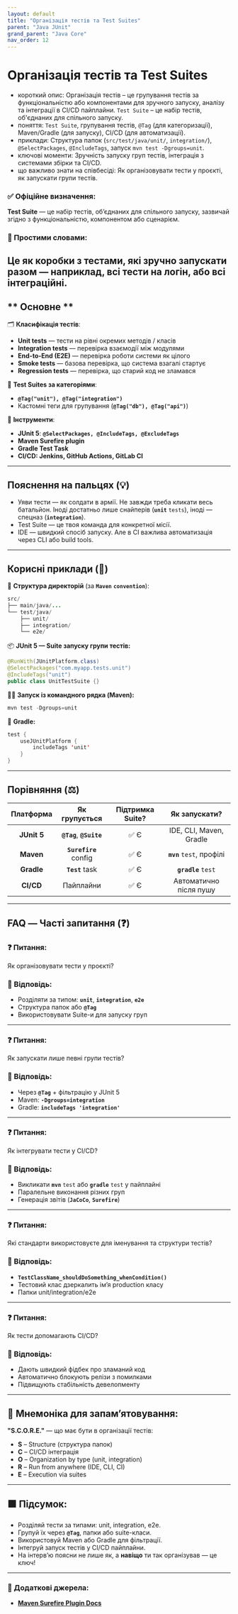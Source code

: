 ```yaml
---
layout: default
title: "Організація тестів та Test Suites"
parent: "Java JUnit"
grand_parent: "Java Core"
nav_order: 12
---
```


# Організація тестів та Test Suites

* короткий опис: Організація тестів – це групування тестів за функціональністю або компонентами для зручного запуску,
  аналізу та інтеграції в CI/CD пайплайни. `Test Suite` – це набір тестів, об'єднаних для спільного запуску.
* поняття: `Test Suite`, групування тестів, `@Tag` (для категоризації), Maven/Gradle (для запуску), CI/CD (для
  автоматизації).
* приклади: Структура папок (`src/test/java/unit/`, `integration/`), `@SelectPackages`, `@IncludeTags`, запуск `mvn test -Dgroups=unit`.
* ключові моменти: Зручність запуску груп тестів, інтеграція з системами збірки та CI/CD.
* що важливо знати на співбесіді: Як організовувати тести у проєкті, як запускати групи тестів.

### **✅ Офіційне визначення:**

**Test Suite** — це набір тестів, об’єднаних для спільного запуску, зазвичай згідно з функціональністю, компонентом або
сценарієм.

### **🧠 Простими словами:**

Це як коробки з тестами, які зручно запускати разом — наприклад, всі тести на логін, або всі інтеграційні.
---

## ** Основне **


🗂 **Класифікація тестів**:

* **Unit tests** — тести на рівні окремих методів / класів
* **Integration tests** — перевірка взаємодії між модулями
* **End-to-End (E2E)** — перевірка роботи системи як цілого
* **Smoke tests** — базова перевірка, що система взагалі стартує
* **Regression tests** — перевірка, що старий код не зламався

🧩 **Test Suites за категоріями**:

* **`@Tag("unit"), @Tag("integration")`**
* Кастомні теги для групування (**`@Tag("db"), @Tag("api")`**)

🧰 **Інструменти**:

* **JUnit 5**: **`@SelectPackages, @IncludeTags, @ExcludeTags`**
* **Maven Surefire plugin**
* **Gradle Test Task**
* **CI/CD: Jenkins, GitHub Actions, GitLab CI**

---

## **Пояснення на пальцях (💡)**

* Уяви тести — як солдати в армії. Не завжди треба кликати весь батальйон. Іноді достатньо лише снайперів (**`unit`** `tests`), іноді — спецназ (**`integration`**).
* Test Suite — це твоя команда для конкретної місії.
* IDE — швидкий спосіб запуску. Але в CI важлива автоматизація через CLI або build tools.

---

## **Корисні приклади (🧪)**

📁 **Структура директорій** (за **`Maven`** **`convention`**):

```java
src/
├── main/java/...
└── test/java/
    ├── unit/
    ├── integration/
    └── e2e/
```
📦 **JUnit 5 — Suite запуску групи тестів:**


```java
@RunWith(JUnitPlatform.class)
@SelectPackages("com.myapp.tests.unit")
@IncludeTags("unit")
public class UnitTestSuite {}
```
🏃‍♂️ **Запуск із командного рядка (Maven):**


```java
mvn test -Dgroups=unit
```
🧩 **Gradle:**

```java
test {
    useJUnitPlatform {
        includeTags 'unit'
    }
}
```
---

## **Порівняння (⚖️)**

|  Платформа  |      Як групується       | Підтримка Suite? |       Як запускати?       |
|:-----------:|:------------------------:|:----------------:|:-------------------------:|
| **JUnit 5** | **`@Tag`**, **`@Suite`** |       ✅ Є        |  IDE, CLI, Maven, Gradle  |
|  **Maven**  |  **`Surefire`** config   |       ✅ Є        | **`mvn`** `test`, профілі |
| **Gradle**  |     **`Test`** task      |       ✅ Є        |    **`gradle`** `test`    |
|  **CI/CD**  |        Пайплайни         |       ✅ Є        |  Автоматично після пушу   |

---

## **FAQ — Часті запитання (❓)**

### **❓ Питання:**
 Як організовувати тести у проєкті?




### **💬 Відповідь:**





* Розділяти за типом: **`unit`**, **`integration`**, **`e2e`**
* Структура папок або **`@Tag`**
* Використовувати Suite-и для запуску груп

---

### **❓ Питання:**
 Як запускати лише певні групи тестів?




### **💬 Відповідь:**





* Через **`@Tag`** \+ фільтрацію у JUnit 5
* Maven: **`-Dgroups=integration`**
* Gradle: **`includeTags 'integration'`**

---

### **❓ Питання:**
 Як інтегрувати тести у CI/CD?




### **💬 Відповідь:**





* Викликати **`mvn`** `test` або **`gradle`** `test` у пайплайні
* Паралельне виконання різних груп
* Генерація звітів (**`JaCoCo`**, **`Surefire`**)

---

### **❓ Питання:**
 Які стандарти використовуєте для іменування та структури тестів?




### **💬 Відповідь:**





* **`TestClassName_shouldDoSomething_whenCondition()`**
* Тестовий клас дзеркалить ім’я production класу
* Папки unit/integration/e2e

---

### **❓ Питання:**
 Як тести допомагають CI/CD?




### **💬 Відповідь:**





* Дають швидкий фідбек про зламаний код
* Автоматично блокують релізи з помилками
* Підвищують стабільність девелопменту

---

## **🧠 Мнемоніка для запам’ятовування:**

**"S.C.O.R.E."** — що має бути в організації тестів:

* **S** – Structure (структура папок)
* **C** – CI/CD інтеграція
* **O** – Organization by type (unit, integration)
* **R** – Run from anywhere (IDE, CLI, CI)
* **E** – Execution via suites

---

## **🟩 Підсумок:**

* Розділяй тести за типами: unit, integration, e2e.
* Групуй їх через **`@Tag`**, папки або suite-класи.
* Використовуй Maven або Gradle для фільтрації.
* Інтегруй запуск тестів у CI/CD пайплайни.
* На інтерв’ю поясни не лише як, а **навіщо** ти так організував — це ключ\!

---

### **🔗 Додаткові джерела:**

* [**Maven Surefire Plugin Docs**](https://maven.apache.org/surefire/maven-surefire-plugin/)
